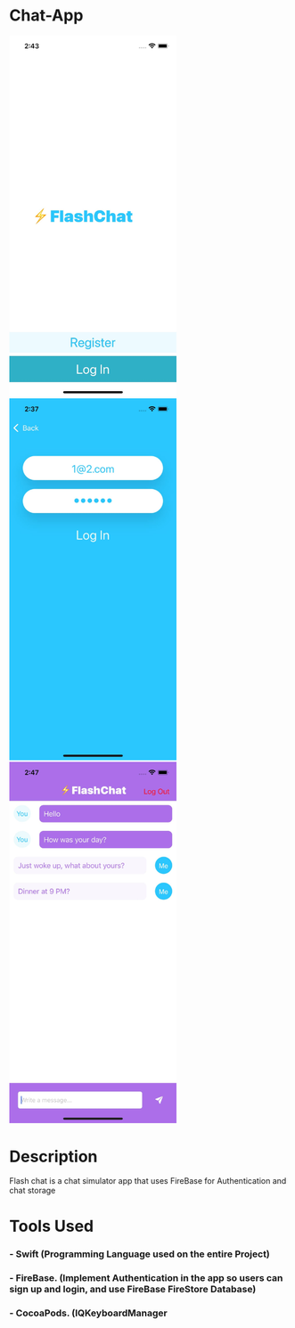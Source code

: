 # Chat-App

<p float="left">
  <img src="screenshots/ss2.jpg" width="300" />
  <img src="screenshots/ss1.jpg" width="300" /> 
  <img src="screenshots/ss3.jpg" width="300" />
</p>

# Description

Flash chat is a chat simulator app that uses FireBase for Authentication and chat storage


# Tools Used
### -  Swift  (Programming Language used on the entire Project)
### - FireBase. (Implement Authentication in the app so users can sign up and login, and use FireBase FireStore Database)
### - CocoaPods. (IQKeyboardManager
